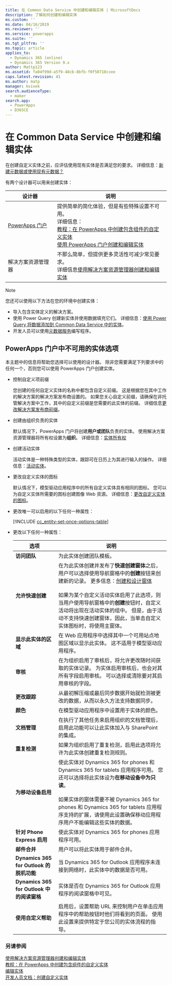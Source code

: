 ```yaml
---
title: 在 Common Data Service 中创建和编辑实体 | MicrosoftDocs
description: 了解如何创建和编辑实体
ms.custom: ''
ms.date: 04/16/2019
ms.reviewer: ''
ms.service: powerapps
ms.suite: ''
ms.tgt_pltfrm: ''
ms.topic: article
applies_to:
  - Dynamics 365 (online)
  - Dynamics 365 Version 9.x
author: Mattp123
ms.assetid: fa04f99d-a5f9-48cb-8bfb-f0f50718ccee
caps.latest.revision: 41
ms.author: matp
manager: kvivek
search.audienceType:
  - maker
search.app:
  - PowerApps
  - D365CE
---
```

# <a name="create-and-edit-entities-in-common-data-service"></a>在 Common Data Service 中创建和编辑实体

在创建自定义实体之前，应评估使用现有实体是否满足您的要求。 详细信息：[新建元数据或使用现有元数据？](create-edit-metadata.md#create-new-metadata-or-use-existing-metadata)

有两个设计器可以用来创建实体：

|设计器| 说明|
|--|--|
|[PowerApps 门户](https://web.powerapps.com/?utm_source=padocs&utm_medium=linkinadoc&utm_campaign=referralsfromdoc)|提供简单的简化体验，但是有些特殊设置不可用。<br />详细信息： <br />[教程：在 PowerApps 中创建包含组件的自定义实体](/powerapps/maker/common-data-service/create-custom-entity)<br />[使用 PowerApps 门户创建和编辑实体](create-edit-entities-portal.md)|
|解决方案资源管理器|不那么简单，但提供更多灵活性可减少常见要求。 <br />详细信息[使用解决方案资源管理器创建和编辑实体](create-edit-entities-solution-explorer.md)|

> [!NOTE]
> 您还可以使用以下方法在您的环境中创建实体：
> - 导入包含实体定义的解决方案。
> - 使用 Power Query 创建新实体并使用数据填充它们。 详细信息：[使用 Power Query 将数据添加到 Common Data Service 中的实体](/powerapps/maker/common-data-service/data-platform-cds-newentity-pq)。
> - 开发人员可以使用[元数据服务](/powerapps/developer/common-data-service/use-web-services#metadata-services)编写程序。


## <a name="entity-options-not-available-in-the-powerapps-portal"></a>PowerApps 门户中不可用的实体选项

本主题中的信息将帮助您选择可以使用的设计器。 除非您需要满足下列要求中的任何一个，否则您可以使用 PowerApps 门户创建实体。

- 控制自定义项前缀

  您创建的任何自定义实体的名称中都包含自定义前缀。 这是根据您在其中工作的解决方案的解决方案发布商设置的。 如果您关心自定义前缀，请确保在非托管解决方案中工作，其中的自定义前缀是您需要的此实体的前缀。 详细信息[更改解决方案发布商前缀](change-solution-publisher-prefix.md)。

- 创建由组织负责的实体

  默认情况下，PowerApps 门户将创建**用户或团队**负责的实体。 使用解决方案资源管理器将所有权设置为**组织**。 详细信息：[实体所有权](types-of-entities.md#entity-ownership)

- 创建活动实体

  活动实体是一种特殊类型的实体，跟踪可在日历上为其进行输入的操作。 详细信息：[活动实体](types-of-entities.md#activity-entities)。

- 更改自定义实体的图标

  默认情况下，模型驱动应用程序中的所有自定义实体具有相同的图标。 您可以为自定义实体所需要的图标创建图像 Web 资源。 详细信息：[更改自定义实体的图标](../model-driven-apps/change-custom-entity-icons.md)。 

- 更改唯一可以启用的以下任何一种属性：

  [!INCLUDE [cc_entity-set-once-options-table](../../includes/cc_entity-set-once-options-table.md)]

- 更改以下任何一种属性：

  |选项   |说明  |
  |---------|---------|
  |**访问团队**|为此实体创建团队模板。 |
  |**允许快速创建**|在为此实体创建并发布了**快速创建窗体**之后，用户可以选择使用导航窗格中的**创建**按钮来创建新的记录。 更多信息：[创建和设计窗体](../model-driven-apps/create-design-forms.md)<br /><br /> 如果为某个自定义活动实体启用了此选项，则当用户使用导航窗格中的**创建**按钮时，自定义活动将出现在活动实体的组中。 但是，由于活动不支持快速创建窗体，因此，当单击自定义实体图标时，将使用主窗体。|
  |**显示此实体的区域**|在 Web 应用程序中选择其中一个可用站点地图区域以显示此实体。 这不适用于模型驱动应用程序。|
  |**审核**|在为组织启用了审核后，将允许更改随时间获取的实体记录。 为实体启用审核后，也会对其所有字段启用审核。 可以选择或清除要对其启用审核的字段。|
  |**更改跟踪**|从最初解压缩或最后同步数据开始就检测被更改的数据，从而以永久方法支持数据同步。  |
  |**颜色**|在模型驱动应用程序中设置用于实体的颜色。|
  |**文档管理**|在执行了其他任务来启用组织的文档管理后，启用此功能可以让此实体加入与 SharePoint 的集成。 |
  |**重复检测**|如果为组织启用了重复检测，启用此选项将允许为此实体创建重复检测规则。|
  |**为移动设备启用**|使此实体对 Dynamics 365 for phones 和 Dynamics 365 for tablets 应用程序可用。 您还可以选择将此实体设为**在移动设备中为只读**。<br /><br /> 如果实体的窗体需要不被 Dynamics 365 for phones 和 Dynamics 365 for tablets 应用程序支持的扩展，请使用此设置确保移动应用程序用户不能编辑这些实体的数据。|
  |**针对 Phone Express 启用**|使此实体对 Dynamics 365 for phones 应用程序可用。|
  |**邮件合并**|用户可以将此实体用于邮件合并。|
  |**Dynamics 365 for Outlook 的脱机功能**|当 Dynamics 365 for Outlook 应用程序未连接到网络时，此实体中的数据是否可用。|
  |**Dynamics 365 for Outlook 中的阅读窗格**|实体是否在 Dynamics 365 for Outlook 应用程序的阅读窗格中可见。|
  |**使用自定义帮助**|启用后，设置帮助 URL 来控制用户在单击应用程序中的帮助按钮时他们将看到的页面。 使用此设置来提供特定于您公司的实体流程的指导。|


### <a name="see-also"></a>另请参阅

[使用解决方案资源管理器创建和编辑实体](create-edit-entities-solution-explorer.md)<br />
[教程：在 PowerApps 中创建包含组件的自定义实体](/powerapps/maker/common-data-service/create-custom-entity)<br />
[编辑实体](edit-entities.md)<br />
[开发人员文档：创建自定义实体](/dynamics365/customer-engagement/developer/org-service/create-custom-entity)
